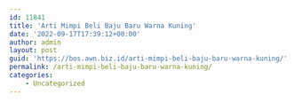 ```yaml
---
id: 11841
title: 'Arti Mimpi Beli Baju Baru Warna Kuning'
date: '2022-09-17T17:39:12+00:00'
author: admin
layout: post
guid: 'https://bos.awn.biz.id/arti-mimpi-beli-baju-baru-warna-kuning/'
permalink: /arti-mimpi-beli-baju-baru-warna-kuning/
categories:
    - Uncategorized
---
```


